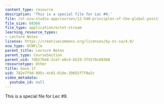 ```yaml
---
content_type: resource
description: 'This is a special file for Lec #9.'
file: /ol-ocw-studio-app/courses/12-540-principles-of-the-global-positioning-system-spring-2012/782e7f9d995c4c0101de39655f7f8a2c_base.17
file_size: 68366
file_type: application/octet-stream
learning_resource_types:
- Lecture Notes
license: https://creativecommons.org/licenses/by-nc-sa/4.0/
ocw_type: OCWFile
parent_title: Lecture Notes
parent_type: CourseSection
parent_uid: 7db57be8-2ce7-e0cd-b529-3f5578c683b0
resourcetype: Other
title: base.17
uid: 782e7f9d-995c-4c01-01de-39655f7f8a2c
video_metadata:
  youtube_id: null
---
```

This is a special file for Lec #9.